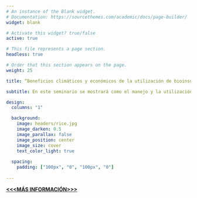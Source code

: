 ```yaml
---
# An instance of the Blank widget.
# Documentation: https://sourcethemes.com/academic/docs/page-builder/
widget: blank

# Activate this widget? true/false
active: true

# This file represents a page section.
headless: true

# Order that this section appears on the page.
weight: 25

title: “Beneficios climáticos y económicos de la utilización de bioinsumos en la producción de arroz” 

subtitle: En este seminario se mostrará como el manejo y la utilización de la paja de arroz es esencial para mejorar la fertilidad y salud de los suelos arroceros, así como también para disminuir significativamente la emisión de GEI y aumentar el secuestro de carbono

design:
  columns: "1"

  background:
    image: headers/rice.jpg
    image_darken: 0.5
    image_parallax: false
    image_position: center
    image_size: cover
    text_color_light: true
  
  spacing:
    padding: ["100px", "0", "100px", "0"]
    
--- 
```


[**<<<MÁS INFORMACIÓN>>>**](/bioeconomia-post/bioinsumos-arroz/)


